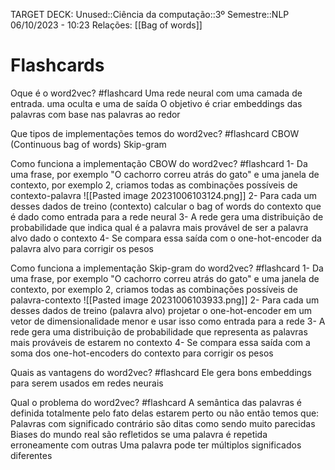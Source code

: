 TARGET DECK: Unused::Ciência da computação::3º Semestre::NLP
06/10/2023 - 10:23
Relações: [[Bag of words]]
# Flashcards

Oque é o word2vec? #flashcard 
Uma rede neural com uma camada de entrada. uma oculta e uma de saída
O objetivo é criar embeddings das palavras com base nas palavras ao redor
<!--ID: 1696849854058-->


Que tipos de implementações temos do word2vec? #flashcard 
CBOW (Continuous bag of words)
Skip-gram
<!--ID: 1696849854435-->


Como funciona a implementação CBOW do word2vec? #flashcard 
1- Da uma frase, por exemplo "O cachorro correu atrás do gato" e uma janela de contexto,
por exemplo 2, criamos todas as combinações possíveis de contexto-palavra
![[Pasted image 20231006103124.png]]
2- Para cada um desses dados de treino (contexto) calcular o bag of words do contexto
que é dado como entrada para a rede neural
3- A rede gera uma distribuição de probabilidade que indica qual é a palavra mais provável
de ser a palavra alvo dado o contexto
4- Se compara essa saída com o one-hot-encoder da palavra alvo para corrigir os pesos
<!--ID: 1696849854801-->


Como funciona a implementação Skip-gram do word2vec? #flashcard 
1- Da uma frase, por exemplo "O cachorro correu atrás do gato" e uma janela de contexto,
por exemplo 2, criamos todas as combinações possíveis de palavra-contexto
![[Pasted image 20231006103933.png]]
2- Para cada um desses dados de treino (palavra alvo) projetar o one-hot-encoder em um vetor de
dimensionalidade menor e usar isso como entrada para a rede
3- A rede gera uma distribuição de probabilidade que representa as palavras mais prováveis de
estarem no contexto
4- Se compara essa saída com a soma dos one-hot-encoders do contexto para corrigir os pesos
<!--ID: 1696849854988-->


Quais as vantagens do word2vec? #flashcard 
Ele gera bons embeddings para serem usados em redes neurais
<!--ID: 1696849855067-->


Qual o problema do word2vec? #flashcard 
A semântica das palavras é definida totalmente pelo fato delas estarem perto ou não então temos que:
Palavras com significado contrário são ditas como sendo muito parecidas
Biases do mundo real são refletidos se uma palavra é repetida erroneamente com outras
Uma palavra pode ter múltiplos significados diferentes
<!--ID: 1696849855167-->


